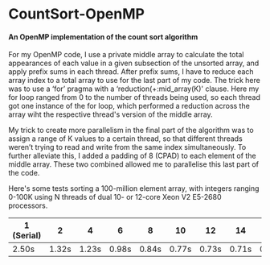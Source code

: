 # CountSort-OpenMP
#### An OpenMP implementation of the count sort algorithm

For my OpenMP code, I use a private middle array to calculate the total appearances of each value in a given subsection of the unsorted array, and apply prefix sums in each thread. After prefix sums, I have to reduce each array index to a total array to use for the last part of my code. The trick here was to use a ‘for’ pragma with a ‘reduction(+:mid_array(K)' clause. Here my for loop ranged from 0 to the number of threads being used, so each thread got one instance of the for loop, which performed a reduction across the array wiht the respective thread's version of the middle array.

My trick to create more parallelism in the final part of the algorithm was to assign a range of K values to a certain thread, so that different threads weren’t trying to read and write from the same index simultaneously. To further alleviate this, I added a padding of 8 (CPAD) to each element of the middle array. These two combined allowed me to parallelise this last part of the code.

Here's some tests sorting a 100-million element array, with integers ranging 0-100K using N threads of dual 10- or 12-core Xeon V2 E5-2680 processors.

| 1 (Serial) |   2   |   4   |   6   |   8   |   10   |   12   |   14   |   16   |   18   |   20   |
| ---------- | ----- | ----- | ----- | ----- | ------ | ------ | ------ | ------ | ------ | ------ |
|    2.50s   | 1.32s | 1.23s | 0.98s | 0.84s |  0.77s |  0.73s |  0.71s |  0.69s |  0.69s |  0.71s |
